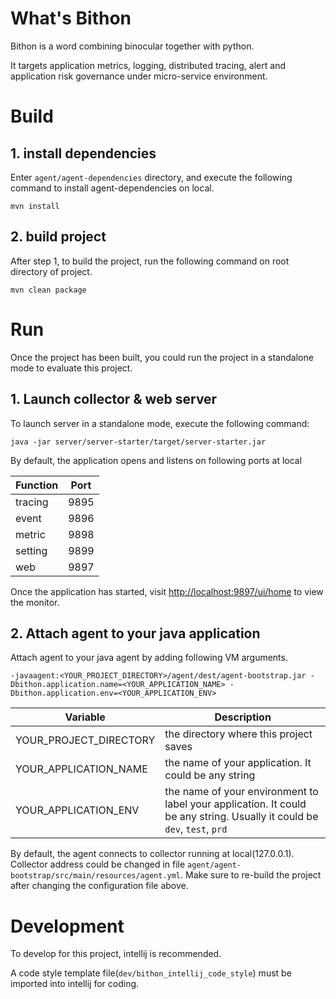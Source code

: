 # What's Bithon

Bithon is a word combining binocular together with python.

It targets application metrics, logging, distributed tracing, alert and application risk governance under micro-service environment.

# Build

## 1. install dependencies

Enter `agent/agent-dependencies` directory, and execute the following command to install agent-dependencies on local.

```
mvn install 
```

## 2. build project

After step 1, to build the project, run the following command on root directory of project.

```
mvn clean package
```

# Run

Once the project has been built, you could run the project in a standalone mode to evaluate this project.

## 1. Launch collector & web server

To launch server in a standalone mode, execute the following command:

```
java -jar server/server-starter/target/server-starter.jar
```

By default, the application opens and listens on following ports at local

|Function|Port|
| --- | --- |
| tracing | 9895 |
| event  | 9896 |
| metric | 9898 |
| setting | 9899 |
| web | 9897 |

Once the application has started, visit [http://localhost:9897/ui/home](http://localhost:9897/ui/home) to view the monitor.

## 2. Attach agent to your java application

Attach agent to your java agent by adding following VM arguments.

```
-javaagent:<YOUR_PROJECT_DIRECTORY>/agent/dest/agent-bootstrap.jar -Dbithon.application.name=<YOUR_APPLICATION_NAME> -Dbithon.application.env=<YOUR_APPLICATION_ENV>
```

|Variable|Description|
| --- | --- |
| YOUR_PROJECT_DIRECTORY | the directory where this project saves |
| YOUR_APPLICATION_NAME  | the name of your application. It could be any string |
| YOUR_APPLICATION_ENV | the name of your environment to label your application. It could be any string. Usually it could be `dev`, `test`, `prd` |

By default, the agent connects to collector running at local(127.0.0.1). 
Collector address could be changed in file `agent/agent-bootstrap/src/main/resources/agent.yml`.
Make sure to re-build the project after changing the configuration file above.

# Development

To develop for this project, intellij is recommended. 

A code style template file(`dev/bithon_intellij_code_style`) must be imported into intellij for coding.